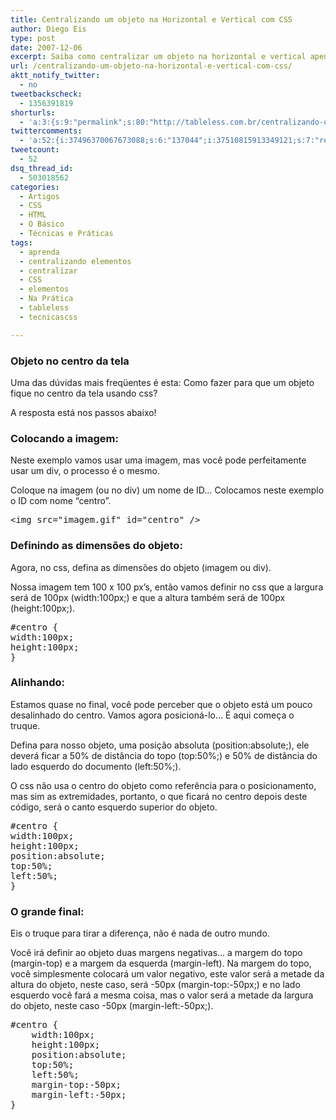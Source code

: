 ```yaml
---
title: Centralizando um objeto na Horizontal e Vertical com CSS
author: Diego Eis
type: post
date: 2007-12-06
excerpt: Saiba como centralizar um objeto na horizontal e vertical apenas com CSS.
url: /centralizando-um-objeto-na-horizontal-e-vertical-com-css/
aktt_notify_twitter:
  - no
tweetbackscheck:
  - 1356391819
shorturls:
  - 'a:3:{s:9:"permalink";s:80:"http://tableless.com.br/centralizando-um-objeto-na-horizontal-e-vertical-com-css";s:7:"tinyurl";s:26:"http://tinyurl.com/3epkhp5";s:4:"isgd";s:19:"http://is.gd/ow7ixO";}'
twittercomments:
  - 'a:52:{i:37496370067673088;s:6:"137044";i:37510815913349121;s:7:"retweet";i:37510814399209472;s:7:"retweet";i:37510812255916032;s:7:"retweet";i:37510810490114048;s:7:"retweet";i:37510809047269376;s:7:"retweet";i:37510807629594624;s:7:"retweet";i:37510806081896449;s:7:"retweet";i:37510799484256256;s:7:"retweet";i:37510798095941633;s:7:"retweet";i:37510795994599424;s:7:"retweet";i:37510794337845250;s:7:"retweet";i:37510792005812224;s:7:"retweet";i:37510790105800704;s:7:"retweet";i:37510788440653824;s:7:"retweet";i:37510786758742016;s:7:"retweet";i:37510784963575809;s:7:"retweet";i:37510783394910209;s:7:"retweet";i:37510781809467392;s:7:"retweet";i:37510776663056384;s:7:"retweet";i:37510775220207616;s:7:"retweet";i:37510773664124928;s:7:"retweet";i:37510771403395072;s:7:"retweet";i:37510769792782336;s:7:"retweet";i:37510766982602752;s:7:"retweet";i:37510764319211521;s:7:"retweet";i:37510762842816512;s:7:"retweet";i:37510760401735680;s:7:"retweet";i:37510758514294784;s:7:"retweet";i:37510757092429825;s:7:"retweet";i:37510755427291136;s:7:"retweet";i:37510753460162560;s:7:"retweet";i:37510751803412480;s:7:"retweet";i:37510749836279809;s:7:"retweet";i:37510748364083200;s:7:"retweet";i:37510746849935360;s:7:"retweet";i:37510745428070400;s:7:"retweet";i:37510743733567489;s:7:"retweet";i:37510741086969856;s:7:"retweet";i:37510739438600192;s:7:"retweet";i:37510737945432064;s:7:"retweet";i:37510736158662656;s:7:"retweet";i:37510734531268608;s:7:"retweet";i:37510729795903488;s:7:"retweet";i:37510721587650560;s:7:"retweet";i:37510719922507776;s:7:"retweet";i:37510718420942848;s:7:"retweet";i:37510716592234498;s:7:"retweet";i:37510715212300289;s:7:"retweet";i:37510707662553088;s:7:"retweet";i:37510705544433664;s:7:"retweet";i:37510704093200384;s:7:"retweet";}'
tweetcount:
  - 52
dsq_thread_id:
  - 503018562
categories:
  - Artigos
  - CSS
  - HTML
  - O Básico
  - Técnicas e Práticas
tags:
  - aprenda
  - centralizando elementos
  - centralizar
  - CSS
  - elementos
  - Na Prática
  - tableless
  - tecnicascss

---
```

[][1] 

### Objeto no centro da tela

Uma das dúvidas mais freqüentes é esta: Como fazer para que um objeto fique no centro da tela usando css?
  
A resposta está nos passos abaixo!

### Colocando a imagem:

Neste exemplo vamos usar uma imagem, mas você pode perfeitamente usar um div, o processo é o mesmo.
  
Coloque na imagem (ou no div) um nome de ID&#8230; Colocamos neste exemplo o ID com nome &#8220;centro&#8221;.

<pre class="lang-html">&lt;img src="imagem.gif" id="centro" /&gt;
</pre>

### Definindo as dimensões do objeto:

Agora, no css, defina as dimensões do objeto (imagem ou div).
  
Nossa imagem tem 100 x 100 px&#8217;s, então vamos definir no css que a largura será de 100px (width:100px;) e que a altura também será de 100px (height:100px;).

<pre class="lang-css">#centro {
width:100px;
height:100px;
}
</pre>

### Alinhando:

Estamos quase no final, você pode perceber que o objeto está um pouco desalinhado do centro. Vamos agora posicioná-lo&#8230; É aqui começa o truque.
  
Defina para nosso objeto, uma posição absoluta (position:absolute;), ele deverá ficar a 50% de distância do topo (top:50%;) e 50% de distância do lado esquerdo do documento (left:50%;).
  
O css não usa o centro do objeto como referência para o posicionamento, mas sim as extremidades, portanto, o que ficará no centro depois deste código, será o canto esquerdo superior do objeto.

<pre class="lang-css">#centro {
width:100px;
height:100px;
position:absolute;
top:50%;
left:50%;
}
</pre>

### O grande final:

Eis o truque para tirar a diferença, não é nada de outro mundo.
  
Você irá definir ao objeto duas margens negativas&#8230; a margem do topo (margin-top) e a margem da esquerda (margin-left). Na margem do topo, você simplesmente colocará um valor negativo, este valor será a metade da altura do objeto, neste caso, será -50px (margin-top:-50px;) e no lado esquerdo você fará a mesma coisa, mas o valor será a metade da largura do objeto, neste caso -50px (margin-left:-50px;).

<pre class="lang-css">#centro {
	width:100px;
	height:100px;
	position:absolute;
	top:50%;
	left:50%;
	margin-top:-50px;
	margin-left:-50px;
}
</pre>

 [1]: http://tableless.com.br/centralizando-conteudo-na-vertical-e-horizontal-com-css-flexbox/